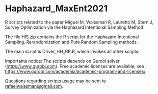 # Haphazard_MaxEnt2021
R scripts related to the paper Miguel M, Waissman R, Lauretto M, Stern J, Survey Optimization via the Haphazard Intentional Sampling Method

The file HIS.zip contains the R script for the Haphazard Intentional Sampling, Rerandomization and Pure Random Sampling methods. 

The main script is Driver_HH_RR.R, which invokes all other scripts. 

Importante notice: The scripts depends on Gurobi solver (https://www.gurobi.com). 
Free academic licences are available, see https://www.gurobi.com/academia/academic-program-and-licenses/.

Questions regarding scripts usage may be sent to rafaelwaissman@gmail.com.
